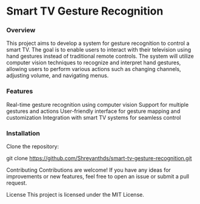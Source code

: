# Smart TV Gesture Recognition

### Overview
This project aims to develop a system for gesture recognition to control a smart TV. The goal is to enable users to interact with their television using hand gestures instead of traditional remote controls. The system will utilize computer vision techniques to recognize and interpret hand gestures, allowing users to perform various actions such as changing channels, adjusting volume, and navigating menus.

### Features

Real-time gesture recognition using computer vision
Support for multiple gestures and actions
User-friendly interface for gesture mapping and customization
Integration with smart TV systems for seamless control

### Installation

Clone the repository:

git clone https://github.com/Shreyanthds/smart-tv-gesture-recognition.git


Contributing
Contributions are welcome! If you have any ideas for improvements or new features, feel free to open an issue or submit a pull request.

License
This project is licensed under the MIT License.

